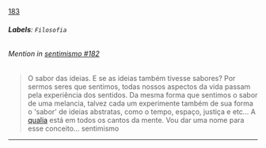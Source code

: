 [183](https://github.com/guilhermeprokisch/ideias/issues/183) 
###### **Labels**: `Filosofia`






 ######  Mention in [sentimismo #182](sentimismo-#182)  
 > O sabor das ideias. E se as ideias também tivesse sabores? Por sermos seres que sentimos, todas nossos aspectos da vida passam pela experiência dos sentidos. Da mesma forma que sentimos o sabor de uma melancia, talvez cada um experimente também de sua forma o 'sabor' de ideias abstratas, como o tempo, espaço, justiça e etc... A [qualia](qualia) está em todos os cantos da mente. Vou dar uma nome para esse conceito... sentimismo

-------------------------------------------------------------------------------

